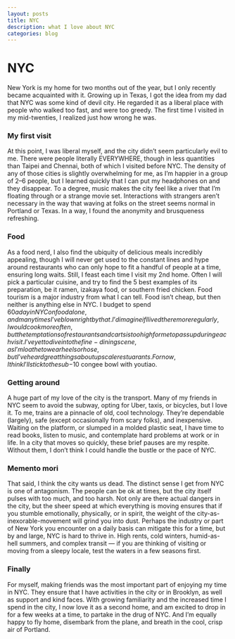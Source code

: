```yaml
---
layout: posts
title: NYC
description: what I love about NYC
categories: blog
---
```


# NYC

New York is my home for two months out of the year, but I only recently became acquainted with it. Growing up in Texas, I got the idea from my dad that NYC was some kind of devil city. He regarded it as a liberal place with people who walked too fast, and were too greedy. The first time I visited in my mid-twenties, I realized just how wrong he was.

### My first visit

At this point, I was liberal myself, and the city didn’t seem particularly evil to me. There were people literally EVERYWHERE, though in less quantities than Taipei and Chennai, both of which I visited before NYC. The density of any of those cities is slightly overwhelming for me, as I’m happier in a group of 2–6 people, but I learned quickly that I can put my headphones on and they disappear. To a degree, music makes the city feel like a river that I’m floating through or a strange movie set. Interactions with strangers aren’t necessary in the way that waving at folks on the street seems normal in Portland or Texas. In a way, I found the anonymity and brusqueness refreshing.

### Food

As a food nerd, I also find the ubiquity of delicious meals incredibly appealing, though I will never get used to the constant lines and hype around restaurants who can only hope to fit a handful of people at a time, ensuring long waits. Still, I feast each time I visit my 2nd home. Often I will pick a particular cuisine, and try to find the 5 best examples of its preparation, be it ramen, izakaya food, or southern fried chicken. Food tourism is a major industry from what I can tell. Food isn’t cheap, but then neither is anything else in NYC. I budget to spend $60 a day in NYC on food alone, and many times I’ve blown right by that. I’d imagine if I lived there more regularly, I would cook more often, but the temptations of restaurants and carts is too high for me to pass up during each visit. I’ve yet to dive into the fine-dining scene, as I’m loathe to wear heels or hose, but I’ve heard great things about upscale restuarants. For now, I think I’ll stick to the sub-$10 congee bowl with youtiao.

### Getting around

A huge part of my love of the city is the transport. Many of my friends in NYC seem to avoid the subway, opting for Uber, taxis, or bicycles, but I love it. To me, trains are a pinnacle of old, cool technology. They’re dependable (largely), safe (except occasionally from scary folks), and inexpensive. Waiting on the platform, or slumped in a molded plastic seat, I have time to read books, listen to music, and contemplate hard problems at work or in life. In a city that moves so quickly, these brief pauses are my respite. Without them, I don’t think I could handle the bustle or the pace of NYC.

### Memento mori

That said, I think the city wants us dead. The distinct sense I get from NYC is one of antagonism. The people can be ok at times, but the city itself pulses with too much, and too harsh. Not only are there actual dangers in the city, but the sheer speed at which everything is moving ensures that if you stumble emotionally, physically, or in spirit, the weight of the city-as-inexorable-movement will grind you into dust. Perhaps the industry or part of New York you encounter on a daily basis can mitigate this for a time, but by and large, NYC is hard to thrive in. High rents, cold winters, humid-as-hell summers, and complex transit — if you are thinking of visiting or moving from a sleepy locale, test the waters in a few seasons first.

### Finally

For myself, making friends was the most important part of enjoying my time in NYC. They ensure that I have activities in the city or in Brooklyn, as well as support and kind faces. With growing familiarity and the increased time I spend in the city, I now love it as a second home, and am excited to drop in for a few weeks at a time, to partake in the drug of NYC. And I’m equally happy to fly home, disembark from the plane, and breath in the cool, crisp air of Portland.